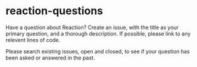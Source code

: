 # reaction-questions
Have a question about Reaction? Create an issue, with the title as your primary question, and a thorough description. If possible, please link to any relevent lines of code.

Please search existing issues, open and closed, to see if your question has been asked or answered in the past.
